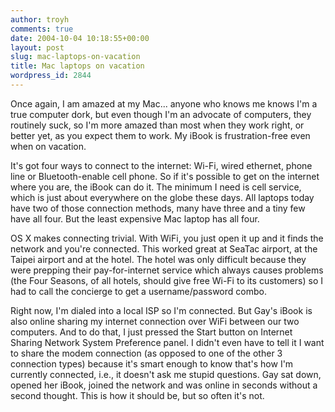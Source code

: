 ```yaml
---
author: troyh
comments: true
date: 2004-10-04 10:18:55+00:00
layout: post
slug: mac-laptops-on-vacation
title: Mac laptops on vacation
wordpress_id: 2844
---
```


Once again, I am amazed at my Mac... anyone who knows me knows I'm a true computer dork, but even though I'm an advocate of computers, they routinely suck, so I'm more amazed than most when they work right, or better yet, as you expect them to work. My iBook is frustration-free even when on vacation.

It's got four ways to connect to the internet: Wi-Fi, wired ethernet, phone line or Bluetooth-enable cell phone. So if it's possible to get on the internet where you are, the iBook can do it. The minimum I need is cell service, which is just about everywhere on the globe these days. All laptops today have two of those connection methods, many have three and a tiny few have all four. But the least expensive Mac laptop has all four.

OS X makes connecting trivial. With WiFi, you just open it up and it finds the network and you're connected. This worked great at SeaTac airport, at the Taipei airport and at the hotel. The hotel was only difficult because they were prepping their pay-for-internet service which always causes problems (the Four Seasons, of all hotels, should give free Wi-Fi to its customers) so I had to call the concierge to get a username/password combo.

Right now, I'm dialed into a local ISP so I'm connected. But Gay's iBook is also online sharing my internet connection over WiFi between our two computers. And to do that, I just pressed the Start button on Internet Sharing Network System Preference panel. I didn't even have to tell it I want to share the modem connection (as opposed to one of the other 3 connection types) because it's smart enough to know that's how I'm currently connected, i.e., it doesn't ask me stupid questions. Gay sat down, opened her iBook, joined the network and was online in seconds without a second thought. This is how it should be, but so often it's not.
